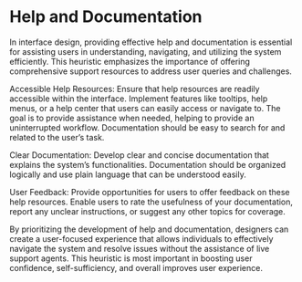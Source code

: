 # Help and Documentation

In interface design, providing effective help and documentation is essential for assisting users in
understanding, navigating, and utilizing the system efficiently. This heuristic emphasizes the
importance of offering comprehensive support resources to address user queries and challenges.


Accessible Help Resources: Ensure that help resources are readily accessible within the interface. Implement
features like tooltips, help menus, or a help center that users can easily access or navigate to. The goal
is to provide assistance when needed, helping to provide an uninterrupted workflow. Documentation should be
easy to search for and related to the user’s task.


Clear Documentation: Develop clear and concise documentation that explains the system’s functionalities.
Documentation should be organized logically and use plain language that can be understood easily.


User Feedback: Provide opportunities for users to offer feedback on these help resources. Enable users to
rate the usefulness of your documentation, report any unclear instructions, or suggest any other topics for
coverage.


By prioritizing the development of help and documentation, designers can create a user-focused experience 
that allows individuals to effectively navigate the system and resolve issues without the assistance of live 
support agents. This heuristic is most important in boosting user confidence, self-sufficiency, and overall 
improves user experience.
